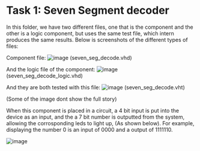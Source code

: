# Task 1: Seven Segment decoder

In this folder, we have two different files, one that is the component and the other is a logic component, but uses the same test file, which intern produces the same results.
Below is screenshots of the different types of files:

Component file:
![image](https://user-images.githubusercontent.com/49998052/109561097-a08a3680-7ad4-11eb-80a1-ddb8640b2494.png)
(seven_seg_decode.vhd)

And the logic file of the component:
![image](https://user-images.githubusercontent.com/49998052/109561298-e1824b00-7ad4-11eb-9190-89774ba080e9.png)
(seven_seg_decode_logic.vhd)

And they are both tested with this file:
![image](https://user-images.githubusercontent.com/49998052/109561527-30c87b80-7ad5-11eb-9dd8-7548fb35d2f5.png)
(seven_seg_decode.vht)

(Some of the image dont show the full story)

When this component is placed in a circuit, a 4 bit input is put into the device as an input, and the a 7 bit number is outputted from the system, allowing the corrosponding leds 
to light up, (As shown below). For example, displaying the number 0 is an input of 0000 and a output of 1111110.

![image](https://user-images.githubusercontent.com/49998052/109562133-eb587e00-7ad5-11eb-8d0b-840ccab2c44d.png)
